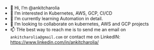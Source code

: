 - 👋 Hi, I’m @ankitcharolia
- 👀 I’m interested in Kubernetes, AWS, GCP, CI/CD
- 🌱 I’m currently learning Automation in detail.
- 💞️ I’m looking to collaborate on kubernetes, AWS and GCP projects
- 📫 THe best way to reach me is to send me an email on `ankitcharolia@gmail.com` or contact me on LinkedIN: https://www.linkedin.com/in/ankitcharolia/

<!---
ankitcharolia/ankitcharolia is a ✨ special ✨ repository because its `README.md` (this file) appears on your GitHub profile.
You can click the Preview link to take a look at your changes.
--->
